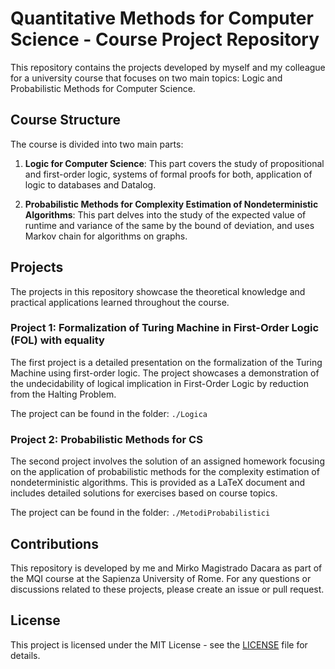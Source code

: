 # Quantitative Methods for Computer Science - Course Project Repository

This repository contains the projects developed by myself and my colleague for a university course that focuses on two main topics: Logic and Probabilistic Methods for Computer Science. 

## Course Structure

The course is divided into two main parts:

1. **Logic for Computer Science**: This part covers the study of propositional and first-order logic, systems of formal proofs for both, application of logic to databases and Datalog.

2. **Probabilistic Methods for Complexity Estimation of Nondeterministic Algorithms**: This part delves into the study of the expected value of runtime and variance of the same by the bound of deviation, and uses Markov chain for algorithms on graphs.

## Projects

The projects in this repository showcase the theoretical knowledge and practical applications learned throughout the course.

### Project 1: Formalization of Turing Machine in First-Order Logic (FOL) with equality

The first project is a detailed presentation on the formalization of the Turing Machine using first-order logic. The project showcases a demonstration of the undecidability of logical implication in First-Order Logic by reduction from the Halting Problem. 

The project can be found in the folder: `./Logica`

### Project 2: Probabilistic Methods for CS

The second project involves the solution of an assigned homework focusing on the application of probabilistic methods for the complexity estimation of nondeterministic algorithms. This is provided as a LaTeX document and includes detailed solutions for exercises based on course topics.

The project can be found in the folder: `./MetodiProbabilistici`

## Contributions

This repository is developed by me and Mirko Magistrado Dacara as part of the MQI course at the Sapienza University of Rome. For any questions or discussions related to these projects, please create an issue or pull request.

 ## License  
 
 This project is licensed under the MIT License - see the [LICENSE](LICENSE) file for details. 
